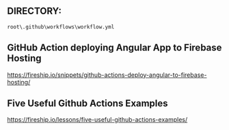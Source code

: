 ## DIRECTORY:

`root\.github\workflows\workflow.yml`

## GitHub Action deploying Angular App to Firebase Hosting

https://fireship.io/snippets/github-actions-deploy-angular-to-firebase-hosting/

## Five Useful Github Actions Examples

https://fireship.io/lessons/five-useful-github-actions-examples/
